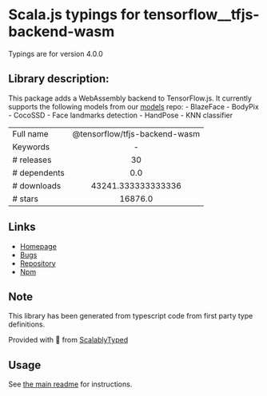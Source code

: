 
# Scala.js typings for tensorflow__tfjs-backend-wasm

Typings are for version 4.0.0

## Library description:
This package adds a WebAssembly backend to TensorFlow.js. It currently supports the following models from our [models](https://github.com/tensorflow/tfjs-models) repo: - BlazeFace - BodyPix - CocoSSD - Face landmarks detection - HandPose - KNN classifier

|                    |                 |
| ------------------ | :-------------: |
| Full name          | @tensorflow/tfjs-backend-wasm |
| Keywords           | - |
| # releases         | 30 |
| # dependents       | 0.0 |
| # downloads        | 43241.333333333336 |
| # stars            | 16876.0 |

## Links
- [Homepage](https://github.com/tensorflow/tfjs#readme)
- [Bugs](https://github.com/tensorflow/tfjs/issues)
- [Repository](https://github.com/tensorflow/tfjs)
- [Npm](https://www.npmjs.com/package/%40tensorflow%2Ftfjs-backend-wasm)
    


## Note
This library has been generated from typescript code from first party type definitions.

Provided with :purple_heart: from [ScalablyTyped](https://github.com/oyvindberg/ScalablyTyped)

## Usage
See [the main readme](../../readme.md) for instructions.


